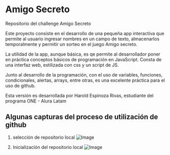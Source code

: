 # Amigo Secreto

Repositorio del challenge Amigo Secreto

Este proyecto consiste en el desarrollo de una pequeña app interactiva que permite al usuario ingresar nombres en un campo de texto, almacenarlos temporalmente y permitir un sorteo en el juego Amigo secreto.

La utilidad de la app, aunque básica, es qe permite al desarrollador poner en práctica conceptos básicos de programación en JavaScript. Consta de una interfaz web, estilizada con css y un script de JS.

Junto al desarrollo de la programación, con el uso de variables, funciones, condicionales, alertas, arrays, entre otras, es una excelente práctica para el uso de github.

Esta versión es desarrollada por Harold Espinoza Rivas, estudiante del programa ONE - Alura Latam

## Algunas capturas del proceso de utilización de github

1. selección de repositorio local
![Image](https://github.com/user-attachments/assets/017280d1-8f1e-47e6-85a3-8ba91414edbb)

2. Inicialización del repositorio local
 ![Image](https://github.com/user-attachments/assets/15718204-b46a-4271-b060-3525f3d54311)

